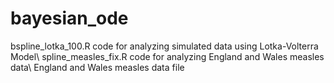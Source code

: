 # bayesian_ode
bspline_lotka_100.R code for analyzing simulated data using Lotka-Volterra Model\\
spline_measles_fix.R code for analyzing England and Wales measles data\\
England and Wales measles data file
